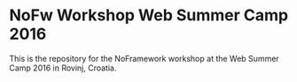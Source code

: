 NoFw Workshop Web Summer Camp 2016
==================================

This is the repository for the NoFramework workshop at the Web Summer Camp 2016 in Rovinj, Croatia.